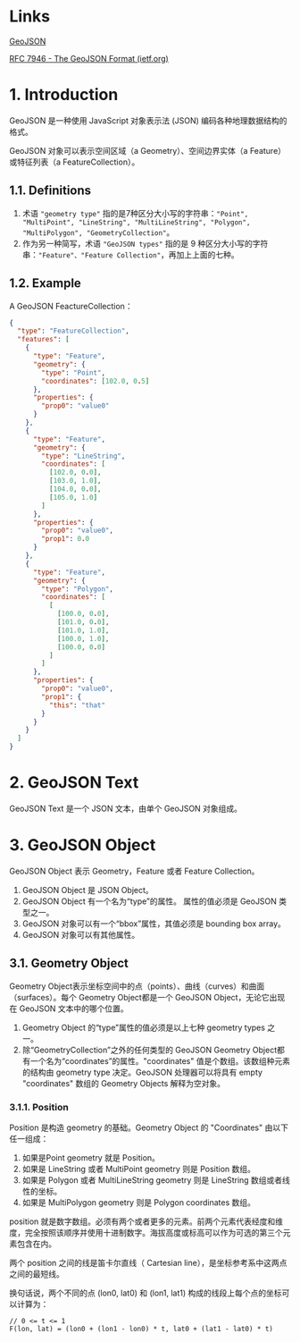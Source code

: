 # Links

[GeoJSON](https://geojson.org/)

[RFC 7946 - The GeoJSON Format (ietf.org)](https://datatracker.ietf.org/doc/html/rfc7946#autoid-5)



# 1. Introduction

GeoJSON 是一种使用 JavaScript 对象表示法 (JSON) 编码各种地理数据结构的格式。

GeoJSON 对象可以表示空间区域（a Geometry）、空间边界实体（a Feature）或特征列表（a FeatureCollection）。

## 1.1. Definitions

1. 术语 `"geometry type"`  指的是7种区分大小写的字符串：`"Point", "MultiPoint", "LineString", "MultiLineString", "Polygon", "MultiPolygon", "GeometryCollection"`。
2. 作为另一种简写，术语 `"GeoJSON types"` 指的是 9 种区分大小写的字符串：`"Feature"、"Feature Collection"`，再加上上面的七种。

## 1.2. Example

A GeoJSON FeactureCollection：

```json
{
  "type": "FeatureCollection",
  "features": [
    {
      "type": "Feature",
      "geometry": {
        "type": "Point",
        "coordinates": [102.0, 0.5]
      },
      "properties": {
        "prop0": "value0"
      }
    },
    {
      "type": "Feature",
      "geometry": {
        "type": "LineString",
        "coordinates": [
          [102.0, 0.0],
          [103.0, 1.0],
          [104.0, 0.0],
          [105.0, 1.0]
        ]
      },
      "properties": {
        "prop0": "value0",
        "prop1": 0.0
      }
    },
    {
      "type": "Feature",
      "geometry": {
        "type": "Polygon",
        "coordinates": [
          [
            [100.0, 0.0],
            [101.0, 0.0],
            [101.0, 1.0],
            [100.0, 1.0],
            [100.0, 0.0]
          ]
        ]
      },
      "properties": {
        "prop0": "value0",
        "prop1": {
          "this": "that"
        }
      }
    }
  ]
}

```



# 2. GeoJSON Text

GeoJSON Text 是一个 JSON 文本，由单个 GeoJSON 对象组成。



# 3. GeoJSON Object

GeoJSON Object 表示 Geometry，Feature 或者 Feature Collection。

1. GeoJSON Object 是 JSON Object。
2. GeoJSON Object 有一个名为“type”的属性。 属性的值必须是 GeoJSON 类型之一。
3. GeoJSON 对象可以有一个“bbox”属性，其值必须是 bounding box array。
4. GeoJSON 对象可以有其他属性。



## 3.1. Geometry Object

Geometry Object表示坐标空间中的点（points）、曲线（curves）和曲面（surfaces）。每个 Geometry Object都是一个 GeoJSON Object，无论它出现在 GeoJSON 文本中的哪个位置。

1. Geometry Object 的“type”属性的值必须是以上七种 geometry types 之一。
2. 除“GeometryCollection”之外的任何类型的 GeoJSON Geometry Object都有一个名为“coordinates”的属性。"coordinates" 值是个数组。该数组种元素的结构由 geometry type 决定。GeoJSON 处理器可以将具有 empty  "coordinates" 数组的 Geometry Objects 解释为空对象。

### 3.1.1. Position

Position 是构造 geometry 的基础。Geometry Object 的 "Coordinates" 由以下任一组成：

1. 如果是Point geometry 就是 Position。
2. 如果是 LineString 或者 MultiPoint geometry 则是 Position 数组。
3. 如果是 Polygon 或者 MultiLineString geometry 则是 LineString 数组或者线性的坐标。
4. 如果是 MultiPolygon geometry 则是 Polygon coordinates 数组。

position 就是数字数组。必须有两个或者更多的元素。前两个元素代表经度和维度，完全按照该顺序并使用十进制数字。海拔高度或标高可以作为可选的第三个元素包含在内。

两个 position 之间的线是笛卡尔直线（ Cartesian line），是坐标参考系中这两点之间的最短线。

换句话说，两个不同的点 (lon0, lat0) 和 (lon1, lat1) 构成的线段上每个点的坐标可以计算为：

```shell
// 0 <= t <= 1
F(lon, lat) = (lon0 + (lon1 - lon0) * t, lat0 + (lat1 - lat0) * t) 
```

